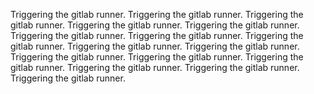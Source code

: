 Triggering the gitlab runner.
Triggering the gitlab runner.
Triggering the gitlab runner.
Triggering the gitlab runner.
Triggering the gitlab runner.
Triggering the gitlab runner.
Triggering the gitlab runner.
Triggering the gitlab runner.
Triggering the gitlab runner.
Triggering the gitlab runner.
Triggering the gitlab runner.
Triggering the gitlab runner.
Triggering the gitlab runner.
Triggering the gitlab runner.
Triggering the gitlab runner.
Triggering the gitlab runner.
